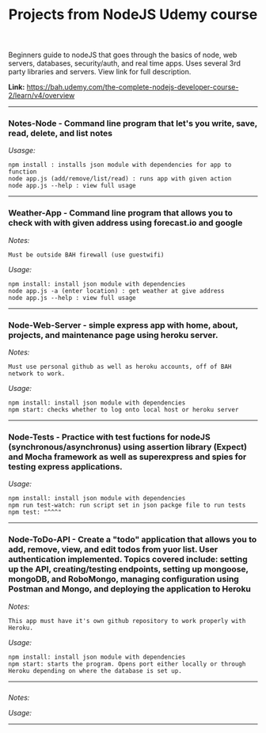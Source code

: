 <header><h1><b>Projects from NodeJS Udemy course</b></h1></header>

Beginners guide to nodeJS that goes through the basics of node, web servers, databases, security/auth, and real time apps.
Uses several 3rd party libraries and servers. View link for full description.

<b>Link:</b> <a>https://bah.udemy.com/the-complete-nodejs-developer-course-2/learn/v4/overview</a>

-------

<h3><b>Notes-Node</b> - Command line program that let's you write, save, read, delete, and list notes</h3>

<i>Usasge:</i>

	npm install : installs json module with dependencies for app to function
	node app.js (add/remove/list/read) : runs app with given action
	node app.js --help : view full usage
	
-------

<h3><b>Weather-App</b> - Command line program that allows you to check with with given address using forecast.io and google</h3>

<i>Notes:</i>
	
	Must be outside BAH firewall (use guestwifi)


<i>Usage:</i>
	
	npm install: install json module with dependencies
	node app.js -a (enter location) : get weather at give address
	node app.js --help : view full usage

-------

<h3><b>Node-Web-Server</b> - simple express app with home, about, projects, and maintenance page using heroku server.</h3>

<i>Notes:</i>

	Must use personal github as well as heroku accounts, off of BAH network to work.

<i>Usage:</i>
	
	npm install: install json module with dependencies
	npm start: checks whether to log onto local host or heroku server


------- 

<h3><b>Node-Tests</b> - Practice with test fuctions for  nodeJS (synchronous/asynchronus) using assertion library (Expect) and  Mocha framework as well as superexpress and spies for testing express applications.</h3>

<i>Usage:</i>

	npm install: install json module with dependencies
	npm run test-watch: run script set in json packge file to run tests
	npm test: "^^^"

-------

<h3><b>Node-ToDo-API</b> - Create a "todo" application that allows you to add, remove, view, and edit todos from yuor list. User authentication implemented. Topics covered include: setting up the API, creating/testing endpoints, setting up mongoose, mongoDB, and RoboMongo, managing configuration using Postman and Mongo, and deploying the application to Heroku </h3>

<i>Notes:</i>

	This app must have it's own github repository to work properly with Heroku.

<i>Usage:</i>

	npm install: install json module with dependencies
	npm start: starts the program. Opens port either locally or through Heroku depending on where the database is set up.
 
-------

<h3></h3>

<i>Notes:</i>

<i>Usage:</i>

-------
